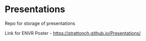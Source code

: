 # Presentations
Repo for storage of presentations

Link for ENVR Poster - https://strattonch.github.io/Presentations/
